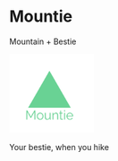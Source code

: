 # Mountie


Mountain + Bestie

<p align="left">
<img src="./readme_img/logo_2.png" width = "30%">
</p>


Your bestie, when you hike



